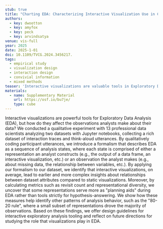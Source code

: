```yaml
---
stub: true
title: "Charting EDA: Characterizing Interactive Visualization Use in Computational Notebooks with a Mixed-Methods Formalism"
authors:
  - key: dwootton
  - key: amyfox
  - key: peck 
  - key: arvindsatya
venue: vis-full
year: 2025
date: 2025-1-01
doi: 10.1109/TVCG.2024.3456217.
tags:
  - empirical study
  - visualization design
  - interaction design
  - convivial information
  - mixed methods
teaser: 'Interactive visualizations are valuable tools in Exploratory Data Analysis (EDA), but their impact on how analysts interpret data is not well understood. Through a study with 13 professional data scientists using Jupyter notebooks, we observed that interactive visualizations lead to earlier and more intricate insights compared to static views. Our analysis highlights distinct patterns, like the "80-20 rule" in data observations, and provides design guidelines for crafting more effective interactive analysis tools.'
materials:
  - name: Supplementary Material
    url: https://osf.io/bu7je/
    type: cube
---
```


Interactive visualizations are powerful tools for Exploratory Data Analysis (EDA), but how do they affect the observations analysts make about their data? We conducted a qualitative experiment with 13 professional data scientists analyzing two datasets with Jupyter notebooks, collecting a rich dataset of interaction traces and think-aloud utterances. By qualitatively coding participant utterances, we introduce a formalism that describes EDA as a sequence of analysis states, where each state is comprised of either a representation an analyst constructs (e.g., the output of a data frame, an interactive visualization, etc.) or an observation the analyst makes (e.g., about missing data, the relationship between variables, etc.). By applying our formalism to our dataset, we identify that interactive visualizations, on average, lead to earlier and more complex insights about relationships between dataset attributes compared to static visualizations. Moreover, by calculating metrics such as revisit count and representational diversity, we uncover that some representations serve more as "planning aids" during EDA rather than tools strictly for hypothesis-answering. We show how these measures help identify other patterns of analysis behavior, such as the "80-20 rule", where a small subset of representations drove the majority of observations. Based on these findings, we offer design guidelines for interactive exploratory analysis tooling and reflect on future directions for studying the role that visualizations play in EDA. 